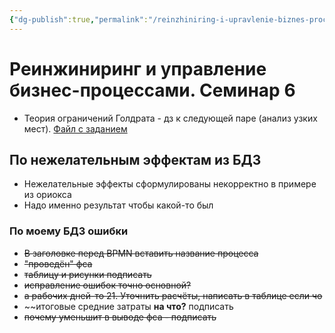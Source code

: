 ```yaml
---
{"dg-publish":true,"permalink":"/reinzhiniring-i-upravlenie-biznes-proczessami-seminar-6/"}
---
```


# Реинжиниринг и управление бизнес-процессами. Семинар 6

- Теория ограничений Голдрата - дз к следующей паре (анализ узких мест). [Файл с заданием](https://orioks.miet.ru/storage/d/859446/6003bf05631397d54407a9ab6915b8056ecf64b8/%D0%A2%D0%B5%D0%BE%D1%80%D0%B8%D1%8F%20%D0%BE%D0%B3%D1%80%D0%B0%D0%BD%D0%B8%D1%87%D0%B5%D0%BD%D0%B8%D0%B9%20%D0%93%D0%BE%D0%BB%D0%B4%D1%80%D0%B0%D1%82%D1%82%D0%B0_%D1%80%D0%BE%D0%BB%D0%B8%D0%BA.docx)
## По нежелательным эффектам из БДЗ

- Нежелательные эффекты сформулированы некорректно в примере из ориокса
- Надо именно результат чтобы какой-то был

### По моему БДЗ ошибки
- ~~В заголовке перед BPMN вставить название процесса~~
- ~~"проведён" фса~~
- ~~таблицу и рисунки подписать~~
- ~~исправление ошибок точно основной?~~
- ~~а рабочих дней-то 21. Уточнить расчёты, написать в таблице если чо~~
- ~~итоговые средние затраты **на что?** подписать
- ~~почему уменьшит в выводе фса - подписать~~
